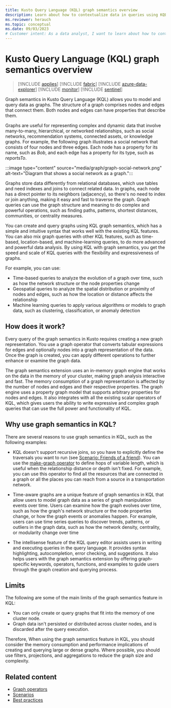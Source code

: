 ```yaml
---
title: Kusto Query Language (KQL) graph semantics overview
description: Learn about how to contextualize data in queries using KQL graph semantics
ms.reviewer: herauch
ms.topic: conceptual
ms.date: 09/03/2023
# Customer intent: As a data analyst, I want to learn about how to contextualize data in queries using KQL graph semantics
---
```


# Kusto Query Language (KQL) graph semantics overview

> [!INCLUDE [applies](../includes/applies-to-version/applies.md)] [!INCLUDE [fabric](../includes/applies-to-version/fabric.md)] [!INCLUDE [azure-data-explorer](../includes/applies-to-version/azure-data-explorer.md)] [!INCLUDE [monitor](../includes/applies-to-version/monitor.md)] [!INCLUDE [sentinel](../includes/applies-to-version/sentinel.md)]

Graph semantics in Kusto Query Language (KQL) allows you to model and query data as graphs. The structure of a graph comprises nodes and edges that connect them. Both nodes and edges can have properties that describe them.

Graphs are useful for representing complex and dynamic data that involve many-to-many, hierarchical, or networked relationships, such as social networks, recommendation systems, connected assets, or knowledge graphs.
For example, the following graph illustrates a social network that consists of four nodes and three edges. Each node has a property for its name, such as *Bob*, and each edge has a property for its type, such as *reportsTo*.

:::image type="content" source="media/graph/graph-social-network.png" alt-text="Diagram that shows a social network as a graph.":::

Graphs store data differently from relational databases, which use tables and need indexes and joins to connect related data. In graphs, each node has a direct pointer to its neighbors (adjacency), so there's no need to index or join anything, making it easy and fast to traverse the graph. Graph queries can use the graph structure and meaning to do complex and powerful operations, such as finding paths, patterns, shortest distances, communities, or centrality measures.

You can create and query graphs using KQL graph semantics, which has a simple and intuitive syntax that works well with the existing KQL features. You can also mix graph queries with other KQL features, such as time-based, location-based, and machine-learning queries, to do more advanced and powerful data analysis. By using KQL with graph semantics, you get the speed and scale of KQL queries with the flexibility and expressiveness of graphs.

For example, you can use:

- Time-based queries to analyze the evolution of a graph over time, such as how the network structure or the node properties change
- Geospatial queries to analyze the spatial distribution or proximity of nodes and edges, such as how the location or distance affects the relationship
- Machine learning queries to apply various algorithms or models to graph data, such as clustering, classification, or anomaly detection

## How does it work?

Every query of the graph semantics in Kusto requires creating a new graph representation. You use a graph operator that converts tabular expressions for edges and optionally nodes into a graph representation of the data. Once the graph is created, you can apply different operations to further enhance or examine the graph data.

The graph semantics extension uses an in-memory graph engine that works on the data in the memory of your cluster, making graph analysis interactive and fast. The memory consumption of a graph representation is affected by the number of nodes and edges and their respective properties. The graph engine uses a property graph model that supports arbitrary properties for nodes and edges. It also integrates with all the existing scalar operators of KQL, which gives users the ability to write expressive and complex graph queries that can use the full power and functionality of KQL.

## Why use graph semantics in KQL?

There are several reasons to use graph semantics in KQL, such as the following examples:

- KQL doesn't support recursive joins, so you have to explicitly define the traversals you want to run (see [Scenario: Friends of a friend](graph-scenarios.md#friends-of-a-friend)). You can use the [make-graph operator](make-graph-operator.md) to define hops of variable length, which is useful when the relationship distance or depth isn't fixed. For example, you can use this operator to find all the resources that are connected in a graph or all the places you can reach from a source in a transportation network.

- Time-aware graphs are a unique feature of graph semantics in KQL that allow users to model graph data as a series of graph manipulation events over time. Users can examine how the graph evolves over time, such as how the graph's network structure or the node properties change, or how the graph events or anomalies happen. For example, users can use time series queries to discover trends, patterns, or outliers in the graph data, such as how the network density, centrality, or modularity change over time

- The intellisense feature of the KQL query editor assists users in writing and executing queries in the query language. It provides syntax highlighting, autocompletion, error checking, and suggestions. It also helps users with the graph semantics extension by offering graph-specific keywords, operators, functions, and examples to guide users through the graph creation and querying process.

## Limits

The following are some of the main limits of the graph semantics feature in KQL:

- You can only create or query graphs that fit into the memory of one cluster node.
- Graph data isn't persisted or distributed across cluster nodes, and is discarded after the query execution.

Therefore, When using the graph semantics feature in KQL, you should consider the memory consumption and performance implications of creating and querying large or dense graphs. Where possible, you should use filters, projections, and aggregations to reduce the graph size and complexity.

## Related content

- [Graph operators](graph-operators.md)
- [Scenarios](graph-scenarios.md)
- [Best practices](graph-best-practices.md)
